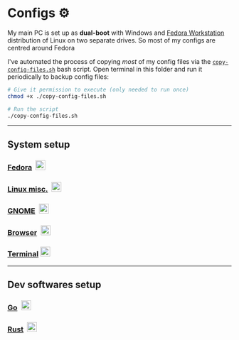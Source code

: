 # Configs ⚙️

My main PC is set up as **dual-boot** with Windows and [Fedora Workstation](https://fedoraproject.org/workstation/) distribution of Linux on two separate drives. So most of my configs are centred around Fedora

I've automated the process of copying _most_ of my config files via the [`copy-config-files.sh`](https://raw.githubusercontent.com/datkumar/Configs/refs/heads/main/copy-config-files.sh) bash script. Open terminal in this folder and run it periodically to backup config files:

```sh
# Give it permission to execute (only needed to run once)
chmod +x ./copy-config-files.sh

# Run the script
./copy-config-files.sh
```

<!-- File-types okay to link as relative urls: .txt, .html, .json, .conf -->

---

## System setup

### [Fedora](./Fedora/README.md)&ensp;<img alt="Fedora" src='https://upload.wikimedia.org/wikipedia/commons/4/41/Fedora_icon_%282021%29.svg' height="22">

### [Linux misc.](./Linux-misc/README.md)&ensp;<img alt="Linux" src="https://upload.wikimedia.org/wikipedia/commons/thumb/3/35/Tux.svg/506px-Tux.svg.png" height="22">

### [GNOME](./GNOME/README.md)&ensp;<img alt="GNOME" src='https://upload.wikimedia.org/wikipedia/commons/thumb/3/39/Gnomelogo-footprint.svg/833px-Gnomelogo-footprint.svg.png' height="22">

### [Browser](./Browser/README.md)&ensp;<img alt="Firefox" src='https://upload.wikimedia.org/wikipedia/commons/a/a0/Firefox_logo%2C_2019.svg' height="22">

### [Terminal](./Terminal/README.md) <img alt="Terminal" src='https://upload.wikimedia.org/wikipedia/commons/d/da/GNOME_Terminal_icon_2019.svg' height="22">

<!-- ### [Fonts 🔤](./Fonts/README.md)

### [Firmware](./Firmware/README.md)  -->

---

## Dev softwares setup

<!-- ### [Git_GitHub](./Git_GitHub/README.md)&ensp;<img alt="Git" src='https://git-scm.com/images/logos/downloads/Git-Icon-1788C.png' height="22"> -->

<!-- ### [VSCode](./VSCode/README.md)&ensp;<img alt="VSCode" src='https://upload.wikimedia.org/wikipedia/commons/thumb/9/9a/Visual_Studio_Code_1.35_icon.svg/2048px-Visual_Studio_Code_1.35_icon.svg.png' height="22"> -->

<!-- ### [NeoVim](./NeoVim/README.md)&ensp;<img alt="NeoVim" src='https://upload.wikimedia.org/wikipedia/commons/thumb/3/3a/Neovim-mark.svg/1680px-Neovim-mark.svg.png' height="22"> -->

<!-- ### [IntelliJ](./IntelliJ/README.md)&ensp;<img alt="IntelliJ" src='https://upload.wikimedia.org/wikipedia/commons/thumb/9/9c/IntelliJ_IDEA_Icon.svg/1200px-IntelliJ_IDEA_Icon.svg.png' height="22"> -->

<!-- ### [PostgreSQL](./Postgres/README.md)&ensp;<img alt="PostgreSQL" src='https://cdn-icons-png.flaticon.com/512/5968/5968342.png' height="22"> -->

<!-- ### [MongoDB](./MongoDB/README.md)&ensp;<img alt="MongoDB"  src='https://cdn.icon-icons.com/icons2/2415/PNG/512/mongodb_original_logo_icon_146424.png' height="22"> -->

<!-- ### [NodeJS](./NodeJs/README.md)&ensp;<img alt="NodeJS" src='https://static-00.iconduck.com/assets.00/node-js-icon-454x512-nztofx17.png' height="22"> -->

<!-- ### [Flutter, Android Studio](./Flutter/README.md)&ensp;<img alt="Flutter" src='https://static-00.iconduck.com/assets.00/flutter-icon-1651x2048-ojswpayr.png' width="15"> -->

### [Go](./Go/README.md)&ensp;<img alt="Go" src='https://www.svgrepo.com/show/373635/go-gopher.svg' height="22">

### [Rust](./Rust/README.md)&ensp;<img alt="Rust" src='https://rustacean.net/assets/rustacean-flat-happy.png' height="22">

<!-- ### [Java](./Java/README.md)&ensp;<img alt="Java" src='https://cdn-icons-png.flaticon.com/512/5968/5968282.png' height="22"> -->

<!-- ### [Ruby](./Ruby/README.md)&ensp;<img alt="Ruby" src="https://upload.wikimedia.org/wikipedia/commons/7/73/Ruby_logo.svg" height="22"> -->

<!-- ### [Anaconda, Python](./Anaconda_Python/README.md)&ensp;<img alt="Anaconda" src='https://cdn3.iconfinder.com/data/icons/logos-and-brands-adobe/512/267_Python-512.png' height="22"> -->
